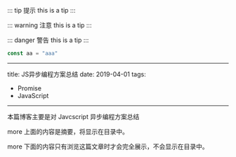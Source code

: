 <!-- TIPS.md -->

::: tip 提示
this is a tip
:::

::: warning 注意
this is a tip
:::

::: danger 警告
this is a tip
:::

```js
const aa = "aaa"
```

<!-- HOME.md -->
---
title: JS异步编程方案总结
date: 2019-04-01
tags:
  - Promise
  - JavaScript
---

本篇博客主要是对 Javcscript 异步编程方案总结

more 上面的内容是摘要，将显示在目录中。

<!-- more.md -->

more 下面的内容只有浏览这篇文章时才会完全展示，不会显示在目录中。

